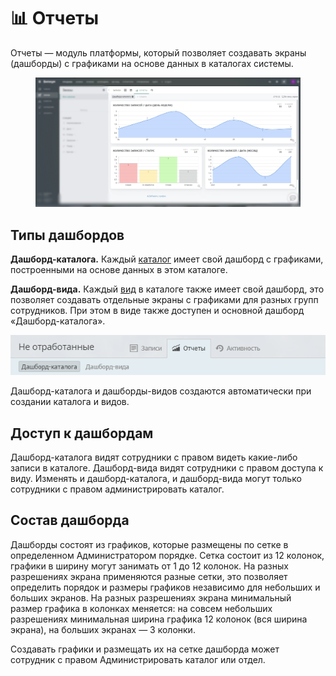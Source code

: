 # 📊 Отчеты

Отчеты — модуль платформы, который позволяет создавать экраны (дашборды) с графиками на основе данных в каталогах системы.

<figure><img src="../../.gitbook/assets/Отчеты.jpg" alt=""><figcaption></figcaption></figure>

## Типы дашбордов

**Дашборд-каталога.** Каждый [каталог](../structure/catalogs/) имеет свой дашборд с графиками, построенными на основе данных в этом каталоге.

**Дашборд-вида.** Каждый [вид](../structure/views.md) в каталоге также имеет свой дашборд, это позволяет создавать отдельные экраны с графиками для разных групп сотрудников. При этом в виде также доступен и основной дашборд «Дашборд-каталога».

![](../../.gitbook/assets/dashboards_board_swith.png)

Дашборд-каталога и дашборды-видов создаются автоматически при создании каталога и видов.

## Доступ к дашбордам

Дашборд-каталога видят сотрудники с правом видеть какие-либо записи в каталоге. Дашборд-вида видят сотрудники с правом доступа к виду. Изменять и дашборд-каталога, и дашборд-вида могут только сотрудники с правом администрировать каталог.

## Состав дашборда

Дашборды состоят из графиков, которые размещены по сетке в определенном Администратором порядке. Сетка состоит из 12 колонок, графики в ширину могут занимать от 1 до 12 колонок. На разных разрешениях экрана применяются разные сетки, это позволяет определить порядок и размеры графиков независимо для небольших и больших экранов. На разных разрешениях экрана минимальный размер графика в колонках меняется: на совсем небольших разрешениях минимальная ширина графика 12 колонок (вся ширина экрана), на больших экранах — 3 колонки.

Создавать графики и размещать их на сетке дашборда может сотрудник с правом Администрировать каталог или отдел.
